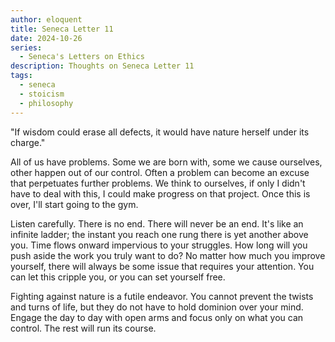 ```yaml
---
author: eloquent
title: Seneca Letter 11
date: 2024-10-26
series:
  - Seneca's Letters on Ethics
description: Thoughts on Seneca Letter 11
tags:
  - seneca
  - stoicism
  - philosophy
---
```


"If wisdom could erase all defects, it would have nature herself under its charge."

All of us have problems. Some we are born with, some we cause ourselves, other happen out of our control. Often a problem can become an excuse that perpetuates further problems. We think to ourselves, if only I didn't have to deal with this, I could make progress on that project. Once this is over, I'll start going to the gym.

Listen carefully. There is no end. There will never be an end. It's like an infinite ladder; the instant you reach one rung there is yet another above you. Time flows onward impervious to your struggles. How long will you push aside the work you truly want to do? No matter how much you improve yourself, there will always be some issue that requires your attention. You can let this cripple you, or you can set yourself free.

Fighting against nature is a futile endeavor. You cannot prevent the twists and turns of life, but they do not have to hold dominion over your mind. Engage the day to day with open arms and focus only on what you can control. The rest will run its course.

